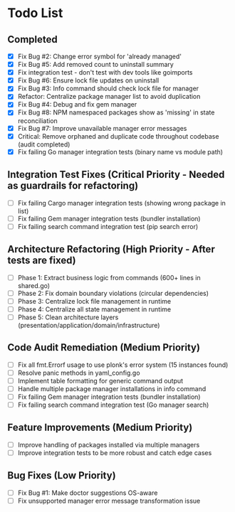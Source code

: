 # Todo List

## Completed
- [x] Fix Bug #2: Change error symbol for 'already managed'
- [x] Fix Bug #5: Add removed count to uninstall summary
- [x] Fix integration test - don't test with dev tools like goimports
- [x] Fix Bug #6: Ensure lock file updates on uninstall
- [x] Fix Bug #3: Info command should check lock file for manager
- [x] Refactor: Centralize package manager list to avoid duplication
- [x] Fix Bug #4: Debug and fix gem manager
- [x] Fix Bug #8: NPM namespaced packages show as 'missing' in state reconciliation
- [x] Fix Bug #7: Improve unavailable manager error messages
- [x] Critical: Remove orphaned and duplicate code throughout codebase (audit completed)
- [x] Fix failing Go manager integration tests (binary name vs module path)

## Integration Test Fixes (Critical Priority - Needed as guardrails for refactoring)
- [ ] Fix failing Cargo manager integration tests (showing wrong package in list)
- [ ] Fix failing Gem manager integration tests (bundler installation)
- [ ] Fix failing search command integration test (pip search error)

## Architecture Refactoring (High Priority - After tests are fixed)
- [ ] Phase 1: Extract business logic from commands (600+ lines in shared.go)
- [ ] Phase 2: Fix domain boundary violations (circular dependencies)
- [ ] Phase 3: Centralize lock file management in runtime
- [ ] Phase 4: Centralize all state management in runtime
- [ ] Phase 5: Clean architecture layers (presentation/application/domain/infrastructure)

## Code Audit Remediation (Medium Priority)
- [ ] Fix all fmt.Errorf usage to use plonk's error system (15 instances found)
- [ ] Resolve panic methods in yaml_config.go
- [ ] Implement table formatting for generic command output
- [ ] Handle multiple package manager installations in info command
- [ ] Fix failing Gem manager integration tests (bundler installation)
- [ ] Fix failing search command integration test (Go manager search)

## Feature Improvements (Medium Priority)
- [ ] Improve handling of packages installed via multiple managers
- [ ] Improve integration tests to be more robust and catch edge cases

## Bug Fixes (Low Priority)
- [ ] Fix Bug #1: Make doctor suggestions OS-aware
- [ ] Fix unsupported manager error message transformation issue
